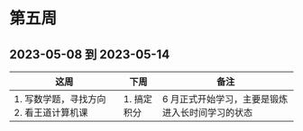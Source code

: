 # 第五周

## 2023-05-08 到 2023-05-14

| 这周                   | 下周                    | 备注                                             |
| ---------------------- | ----------------------- | ------------------------------------------------ |
| 1. 写数学题，寻找方向 2. 看王道计算机课 | 1. 搞定积分 | 6 月正式开始学习，主要是锻炼进入长时间学习的状态 |
